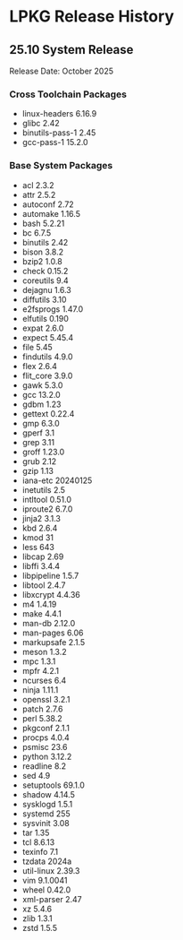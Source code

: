 # LPKG Release History

## 25.10 System Release
Release Date: October 2025

### Cross Toolchain Packages
- linux-headers 6.16.9
- glibc 2.42  
- binutils-pass-1 2.45
- gcc-pass-1 15.2.0

### Base System Packages
- acl 2.3.2
- attr 2.5.2
- autoconf 2.72
- automake 1.16.5
- bash 5.2.21
- bc 6.7.5
- binutils 2.42
- bison 3.8.2
- bzip2 1.0.8
- check 0.15.2
- coreutils 9.4
- dejagnu 1.6.3
- diffutils 3.10
- e2fsprogs 1.47.0
- elfutils 0.190
- expat 2.6.0
- expect 5.45.4
- file 5.45
- findutils 4.9.0
- flex 2.6.4
- flit_core 3.9.0
- gawk 5.3.0
- gcc 13.2.0
- gdbm 1.23
- gettext 0.22.4
- gmp 6.3.0
- gperf 3.1
- grep 3.11
- groff 1.23.0
- grub 2.12
- gzip 1.13
- iana-etc 20240125
- inetutils 2.5
- intltool 0.51.0
- iproute2 6.7.0
- jinja2 3.1.3
- kbd 2.6.4
- kmod 31
- less 643
- libcap 2.69
- libffi 3.4.4
- libpipeline 1.5.7
- libtool 2.4.7
- libxcrypt 4.4.36
- m4 1.4.19
- make 4.4.1
- man-db 2.12.0
- man-pages 6.06
- markupsafe 2.1.5
- meson 1.3.2
- mpc 1.3.1
- mpfr 4.2.1
- ncurses 6.4
- ninja 1.11.1
- openssl 3.2.1
- patch 2.7.6
- perl 5.38.2
- pkgconf 2.1.1
- procps 4.0.4
- psmisc 23.6
- python 3.12.2
- readline 8.2
- sed 4.9
- setuptools 69.1.0
- shadow 4.14.5
- sysklogd 1.5.1
- systemd 255
- sysvinit 3.08
- tar 1.35
- tcl 8.6.13
- texinfo 7.1
- tzdata 2024a
- util-linux 2.39.3
- vim 9.1.0041
- wheel 0.42.0
- xml-parser 2.47
- xz 5.4.6
- zlib 1.3.1
- zstd 1.5.5